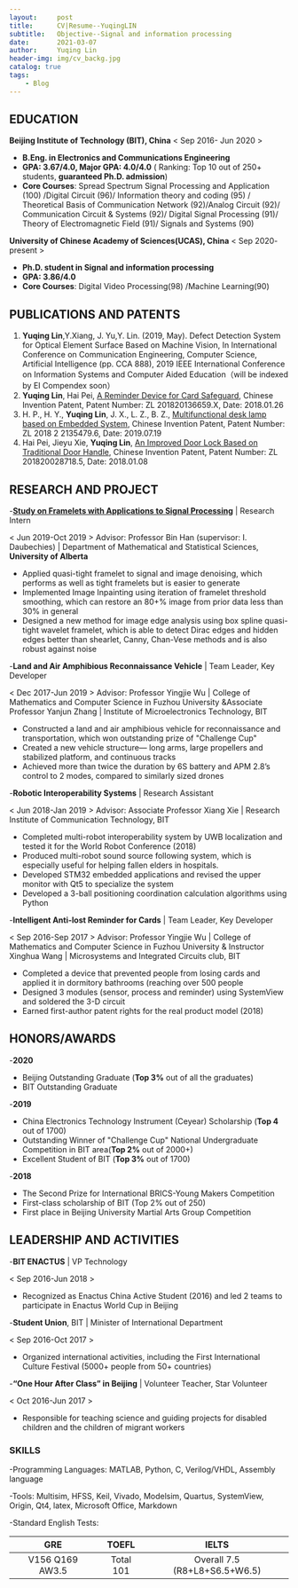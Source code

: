 ```yaml
---
layout:     post
title:      CV|Resume--YuqingLIN
subtitle:   Objective--Signal and information processing
date:       2021-03-07
author:     Yuqing Lin
header-img: img/cv_backg.jpg
catalog: true
tags:
    - Blog
---
```



## EDUCATION
	
**Beijing Institute of Technology (BIT), China**
< Sep 2016- Jun 2020 >
- **B.Eng. in Electronics and Communications Engineering**
- **GPA: 3.67/4.0, Major GPA: 4.0/4.0** ( Ranking: Top 10 out of 250+ students, **guaranteed Ph.D. admission**)
- **Core Courses**: Spread Spectrum Signal Processing and Application (100) /Digital Circuit (96)/ Information theory and coding (95) / Theoretical Basis of Communication Network (92)/Analog Circuit (92)/ Communication Circuit & Systems (92)/ Digital Signal Processing (91)/ Theory of Electromagnetic Field (91)/ Signals and Systems (90)

**University of Chinese Academy of Sciences(UCAS), China**
< Sep 2020- present >
- **Ph.D. student in Signal and information processing**
- **GPA: 3.86/4.0**
- **Core Courses**: Digital Video Processing(98) /Machine Learning(90)

## PUBLICATIONS AND PATENTS

1.	**Yuqing Lin**,Y.Xiang, J. Yu,Y. Lin. (2019, May). Defect Detection System for Optical Element Surface Based on Machine Vision, In International Conference on Communication Engineering, Computer Science, Artificial Intelligence (pp. CCA 888), 2019 IEEE International Conference on Information Systems and Computer Aided Education（will be indexed by EI Compendex soon）
2.	**Yuqing Lin**, Hai Pei,  [A Reminder Device for Card Safeguard](http://epub.sipo.gov.cn/tdcdesc.action?strWhere=CN207799879U), Chinese Invention Patent, Patent Number: ZL 201820136659.X, Date: 2018.01.26
3.	H. P., H. Y., **Yuqing Lin**, J. X., L. Z., B. Z., [Multifunctional desk lamp based on Embedded System](http://epub.sipo.gov.cn/tdcdesc.action?strWhere=CN209130571U), Chinese Invention Patent, Patent Number: ZL 2018 2 2135479.6, Date: 2019.07.19
4.	Hai Pei, Jieyu Xie, **Yuqing Lin**, [An Improved Door Lock Based on Traditional Door Handle](http://epub.sipo.gov.cn/tdcdesc.action?strWhere=CN207794802U), Chinese Invention Patent, Patent Number: ZL 201820028718.5, Date: 2018.01.08

## RESEARCH AND PROJECT	

-[**Study on Framelets with Applications to Signal Processing**](https://linyq0591.github.io/2019/11/18/wavelet-poster-University-of-Alberta/) \| Research Intern

<  Jun 2019-Oct 2019  >
Advisor: Professor Bin Han (supervisor: I. Daubechies) | Department of Mathematical and Statistical Sciences, **University of Alberta**
  - Applied quasi-tight framelet to signal and image denoising, which performs as well as tight framelets but is easier to generate
  - Implemented Image Inpainting using iteration of framelet threshold smoothing, which can restore an 80+% image from prior data less than 30% in general 
  - Designed a new method for image edge analysis using box spline quasi-tight wavelet framelet, which is able to detect Dirac edges and hidden edges better than shearlet, Canny, Chan-Vese methods and is also robust against noise

-**Land and Air Amphibious Reconnaissance Vehicle** \| Team Leader, Key Developer

<  Dec 2017-Jun 2019  >
Advisor: Professor Yingjie Wu | College of Mathematics and Computer Science in Fuzhou University &Associate Professor Yanjun Zhang | Institute of Microelectronics Technology, BIT 
  - Constructed a land and air amphibious vehicle for reconnaissance and transportation, which won outstanding prize of "Challenge Cup"
  - Created a new vehicle structure— long arms, large propellers and stabilized platform, and continuous tracks
  - Achieved more than twice the duration by 6S battery and APM 2.8’s control to 2 modes, compared to similarly sized drones

-**Robotic Interoperability Systems** \| Research Assistant 

<  Jun 2018-Jan 2019  >
Advisor: Associate Professor Xiang Xie | Research Institute of Communication Technology, BIT
  - Completed multi-robot interoperability system by UWB localization and tested it for the World Robot Conference (2018) 
  - Produced multi-robot sound source following system, which is especially useful for helping fallen elders in hospitals.
  - Developed STM32 embedded applications and revised the upper monitor with Qt5 to specialize the system
  - Developed a 3-ball positioning coordination calculation algorithms using Python

-**Intelligent Anti-lost Reminder for Cards** \| Team Leader, Key Developer

<  Sep 2016-Sep 2017  >
Advisor: Professor Yingjie Wu | College of Mathematics and Computer Science in Fuzhou University & Instructor Xinghua Wang | Microsystems and Integrated Circuits club, BIT
  - Completed a device that prevented people from losing cards and applied it in dormitory bathrooms (reaching over 500 people
  - Designed 3 modules (sensor, process and reminder) using SystemView and soldered the 3-D circuit 
  - Earned first-author patent rights for the real product model (2018)

## HONORS/AWARDS

-**2020**

  - Beijing Outstanding Graduate (**Top 3%** out of all the graduates)
  - BIT Outstanding Graduate

-**2019**
  - China Electronics Technology Instrument (Ceyear) Scholarship (**Top 4** out of 1700)
  - Outstanding Winner of "Challenge Cup" National Undergraduate Competition in BIT area(**Top 2%** out of 2000+)
  - Excellent Student of BIT (**Top 3%** out of 1700)     

-**2018**
  - The Second Prize for International BRICS-Young Makers Competition		
  - First-class scholarship of BIT (Top 2% out of 250)                
  - First place in Beijing University Martial Arts Group Competition 

## LEADERSHIP AND ACTIVITIES

-**BIT ENACTUS** \| VP Technology 

<  Sep 2016-Jun 2018  >
  - Recognized as Enactus China Active Student (2016) and led 2 teams to participate in Enactus World Cup in Beijing

-**Student Union**, BIT \| Minister of International Department  

<  Sep 2016-Oct 2017  >
  - Organized international activities, including the First International Culture Festival (5000+ people from 50+ countries) 

-**“One Hour After Class” in Beijing** \| Volunteer Teacher, Star Volunteer

<  Oct 2016-Jun 2017  >
  - Responsible for teaching science and guiding projects for disabled children and the children of migrant workers

### SKILLS

-Programming Languages: MATLAB, Python, C, Verilog/VHDL, Assembly language

-Tools: Multisim, HFSS, Keil, Vivado, Modelsim, Quartus, SystemView, Origin, Qt4, latex, Microsoft Office, Markdown

-Standard English Tests: 

GRE | TOEFL | IELTS 
:-: | :-: | :-:
V156 Q169 AW3.5 | Total 101 |  Overall 7.5 (R8+L8+S6.5+W6.5)
